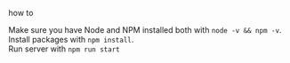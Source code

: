 how to

Make sure you have Node and NPM installed both with `node -v && npm -v`.  
Install packages with `npm install`.  
Run server with `npm run start`

